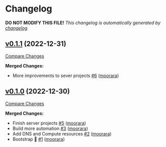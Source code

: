 # Changelog

**DO NOT MODIFY THIS FILE!**
*This changelog is automatically generated by [changelog](https://github.com/gardenbed/changelog)*


## [v0.1.1](https://github.com/moorara/vpn-infra/tree/v0.1.1) (2022-12-31)

[Compare Changes](https://github.com/moorara/vpn-infra/compare/v0.1.0...v0.1.1)

**Merged Changes:**

  - More improvements to sever projects [#6](https://github.com/moorara/vpn-infra/pull/6) ([moorara](https://github.com/moorara))


## [v0.1.0](https://github.com/moorara/vpn-infra/tree/v0.1.0) (2022-12-30)

[Compare Changes](https://github.com/moorara/vpn-infra/compare/2d626e47bfa58cb9618c92f87bb3c595a6c7cf87...v0.1.0)

**Merged Changes:**

  - Finish server projects [#5](https://github.com/moorara/vpn-infra/pull/5) ([moorara](https://github.com/moorara))
  - Build more automation [#3](https://github.com/moorara/vpn-infra/pull/3) ([moorara](https://github.com/moorara))
  - Add DNS and Compute resources [#2](https://github.com/moorara/vpn-infra/pull/2) ([moorara](https://github.com/moorara))
  - Bootstrap 🚀 [#1](https://github.com/moorara/vpn-infra/pull/1) ([moorara](https://github.com/moorara))



